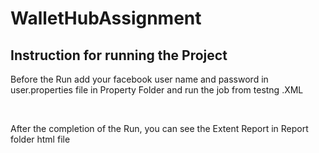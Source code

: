# WalletHubAssignment

## Instruction for running the Project <br/>
Before the Run add your facebook user name and password in user.properties file in Property Folder and run the job from testng .XML <br/>

<br/>

After the completion of the Run, you can see the Extent Report in Report folder html file
